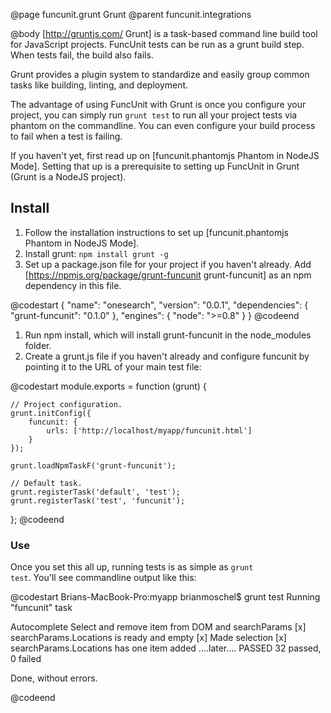 @page funcunit.grunt Grunt
@parent funcunit.integrations

@body
[http://gruntjs.com/ Grunt] is a task-based command line build tool for JavaScript projects. FuncUnit tests can be run 
as a grunt build step. When tests fail, the build also fails.

Grunt provides a plugin system to standardize and easily group common tasks like building, linting, and deployment.

The advantage of using FuncUnit with Grunt is once you configure your project, you can simply run <code>grunt test</code> to run all your project tests via phantom on the commandline.  You can even configure your build process to fail when a test is failing.

If you haven't yet, first read up on [funcunit.phantomjs Phantom in NodeJS Mode].  Setting that up is a prerequisite to setting up FuncUnit in Grunt (Grunt is a NodeJS project).

## Install

1. Follow the installation instructions to set up [funcunit.phantomjs Phantom in NodeJS Mode].
1. Install grunt: <code>npm install grunt -g</code>
1. Set up a package.json file for your project if you haven't already.  Add [https://npmjs.org/package/grunt-funcunit grunt-funcunit] as an npm dependency in this file.

@codestart
{
    "name": "onesearch",
    "version": "0.0.1",
    "dependencies": {
        "grunt-funcunit": "0.1.0"
    },
    "engines": {
        "node": ">=0.8"
    }
}
@codeend

1. Run npm install, which will install grunt-funcunit in the node_modules folder.
1. Create a grunt.js file if you haven't already and configure funcunit by pointing it to the URL of your main test file:

@codestart
module.exports = function (grunt) {

    // Project configuration.
    grunt.initConfig({
        funcunit: {
            urls: ['http://localhost/myapp/funcunit.html']
        }
    });

    grunt.loadNpmTaskF('grunt-funcunit');

    // Default task.
    grunt.registerTask('default', 'test');
    grunt.registerTask('test', 'funcunit');

};
@codeend

### Use

Once you set this all up, running tests is as simple as <code>grunt test</code>.  You'll see commandline output like this:

@codestart
Brians-MacBook-Pro:myapp brianmoschel$ grunt test
Running "funcunit" task

 Autocomplete
  Select and remove item from DOM and searchParams
    [x] searchParams.Locations is ready and empty
    [x] Made selection
    [x] searchParams.Locations has one item added
....later....
PASSED
32 passed, 0 failed

Done, without errors.

@codeend